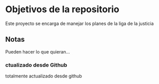 # Objetivos de la repositorio

Este proyecto se encarga de manejar los planes de la liga de la justicia


## Notas
Pueden hacer lo que quieran...

### ctualizado desde Github
totalmente actualizado desde github
